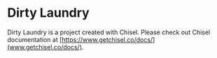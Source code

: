 # Dirty Laundry

Dirty Laundry is a project created with Chisel. Please check out Chisel documentation at [https://www.getchisel.co/docs/](www.getchisel.co/docs/).

